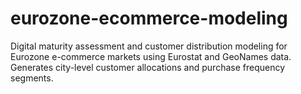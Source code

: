 # eurozone-ecommerce-modeling
Digital maturity assessment and customer distribution modeling for Eurozone e-commerce markets using Eurostat and GeoNames data. Generates city-level customer allocations and purchase frequency segments.
